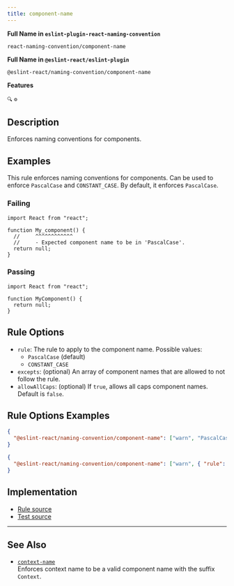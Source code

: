 ```yaml
---
title: component-name
---
```


**Full Name in `eslint-plugin-react-naming-convention`**

```plain copy
react-naming-convention/component-name
```

**Full Name in `@eslint-react/eslint-plugin`**

```plain copy
@eslint-react/naming-convention/component-name
```

**Features**

`🔍` `⚙️`

## Description

Enforces naming conventions for components.

## Examples

This rule enforces naming conventions for components. Can be used to enforce `PascalCase` and `CONSTANT_CASE`. By default, it enforces `PascalCase`.

### Failing

```tsx
import React from "react";

function My_component() {
  //     ^^^^^^^^^^^^
  //     - Expected component name to be in 'PascalCase'.
  return null;
}
```

### Passing

```tsx
import React from "react";

function MyComponent() {
  return null;
}
```

## Rule Options

- `rule`: The rule to apply to the component name. Possible values:
  - `PascalCase` (default)
  - `CONSTANT_CASE`
- `excepts`: (optional) An array of component names that are allowed to not follow the rule.
- `allowAllCaps`: (optional) If `true`, allows all caps component names. Default is `false`.

## Rule Options Examples

```json
{
  "@eslint-react/naming-convention/component-name": ["warn", "PascalCase"]
}
```

```json
{
  "@eslint-react/naming-convention/component-name": ["warn", { "rule": "PascalCase", "allowAllCaps": true }]
}
```

## Implementation

- [Rule source](https://github.com/Rel1cx/eslint-react/tree/main/packages/plugins/eslint-plugin-react-naming-convention/src/rules/component-name.ts)
- [Test source](https://github.com/Rel1cx/eslint-react/tree/main/packages/plugins/eslint-plugin-react-naming-convention/src/rules/component-name.spec.ts)

---

## See Also

- [`context-name`](./naming-convention-context-name)\
  Enforces context name to be a valid component name with the suffix `Context`.

